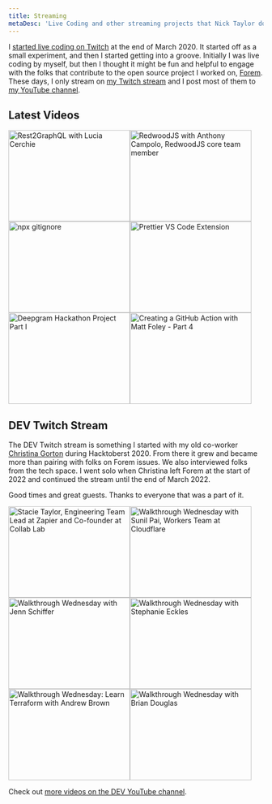 ```yaml
---
title: Streaming
metaDesc: 'Live Coding and other streaming projects that Nick Taylor does.'
---
```


I [started live coding on Twitch](https://www.iamdeveloper.com/posts/i-ve-started-to-live-code-on-twitch-for-dev-13cn) at the end of March 2020. It started off as a small experiment, and then I started getting into a groove. Initially I was live coding by myself, but then I thought it might be fun and helpful to engage with the folks that contribute to the open source project I worked on, [Forem](https://github.com/forem/forem). These days, I only stream on [my Twitch stream](https://livecoding.ca) and I post most of them to [my YouTube channel](https://youtube.iamdeveloper.com).

## Latest Videos

<!-- VIDEO-LIST:START --><div class="video-panel"><a href="https://www.youtube.com/watch?v=rOSqy02eiuk" title="Rest2GraphQL with Lucia Cerchie"><img src="https://i3.ytimg.com/vi/rOSqy02eiuk/hqdefault.jpg" alt="Rest2GraphQL with Lucia Cerchie" width="240" height="180" /></a><a href="https://www.youtube.com/watch?v=URQSVmrr8Vo" title="RedwoodJS with Anthony Campolo, RedwoodJS core team member"><img src="https://i2.ytimg.com/vi/URQSVmrr8Vo/hqdefault.jpg" alt="RedwoodJS with Anthony Campolo, RedwoodJS core team member" width="240" height="180" /></a><a href="https://www.youtube.com/watch?v=pSq7bSk3WqU" title="npx gitignore"><img src="https://i1.ytimg.com/vi/pSq7bSk3WqU/hqdefault.jpg" alt="npx gitignore" width="240" height="180" /></a><a href="https://www.youtube.com/watch?v=KHsFkoXgxoE" title="Prettier VS Code Extension"><img src="https://i4.ytimg.com/vi/KHsFkoXgxoE/hqdefault.jpg" alt="Prettier VS Code Extension" width="240" height="180" /></a><a href="https://www.youtube.com/watch?v=f1bghXpBYmg" title="Deepgram Hackathon Project Part I"><img src="https://i3.ytimg.com/vi/f1bghXpBYmg/hqdefault.jpg" alt="Deepgram Hackathon Project Part I" width="240" height="180" /></a><a href="https://www.youtube.com/watch?v=wXCohlKW3KA" title="Creating a GitHub Action with Matt Foley - Part 4"><img src="https://i4.ytimg.com/vi/wXCohlKW3KA/hqdefault.jpg" alt="Creating a GitHub Action with Matt Foley - Part 4" width="240" height="180" /></a></div><!-- VIDEO-LIST:END -->

## DEV Twitch Stream

The DEV Twitch stream is something I started with my old co-worker [Christina Gorton](https://twitter.com/coffeecraftcode) during Hacktoberst 2020. From there it grew and became more than pairing with folks on Forem issues. We also interviewed folks from the tech space. I went solo when Christina left Forem at the start of 2022 and continued the stream until the end of March 2022.

Good times and great guests. Thanks to everyone that was a part of it.

<div class="video-panel">
  <a
    href="https://www.youtube.com/watch?v=cmooRSV4sr8"
    title="Stacie Taylor, Engineering Team Lead at Zapier and Co-founder at Collab Lab"
    ><img
      src="https://i4.ytimg.com/vi/cmooRSV4sr8/hqdefault.jpg"
      alt="Stacie Taylor, Engineering Team Lead at Zapier and Co-founder at Collab Lab"
      width="240" height="180"
/></a
  ><a
    href="https://www.youtube.com/watch?v=zMEvgvSrPuo"
    title="Walkthrough Wednesday with Sunil Pai, Workers Team at Cloudflare"
    ><img
      src="https://i3.ytimg.com/vi/zMEvgvSrPuo/hqdefault.jpg"
      alt="Walkthrough Wednesday with Sunil Pai, Workers Team at Cloudflare"
      width="240" height="180"
/></a
  ><a
    href="https://www.youtube.com/watch?v=MWkJFsC9jZo"
    title="Walkthrough Wednesday with Jenn Schiffer"
    ><img
      src="https://i2.ytimg.com/vi/MWkJFsC9jZo/hqdefault.jpg"
      alt="Walkthrough Wednesday with Jenn Schiffer"
      width="240" height="180"
/></a
  ><a
    href="https://www.youtube.com/watch?v=IH2IcYMxab4"
    title="Walkthrough Wednesday with Stephanie Eckles"
    ><img
      src="https://i2.ytimg.com/vi/IH2IcYMxab4/hqdefault.jpg"
      alt="Walkthrough Wednesday with Stephanie Eckles"
      width="240" height="180"
/></a
  ><a
    href="https://www.youtube.com/watch?v=wHWzxGD_cRk"
    title="Walkthrough Wednesday: Learn Terraform with Andrew Brown"
    ><img
      src="https://i4.ytimg.com/vi/wHWzxGD_cRk/hqdefault.jpg"
      alt="Walkthrough Wednesday: Learn Terraform with Andrew Brown"
      width="240" height="180"
/></a
  ><a
    href="https://www.youtube.com/watch?v=d1KCS6C4Rus"
    title="Walkthrough Wednesday with Brian Douglas"
    ><img
      src="https://i1.ytimg.com/vi/d1KCS6C4Rus/hqdefault.jpg"
      alt="Walkthrough Wednesday with Brian Douglas"
      width="240" height="180"
/></a
  >
</div>

Check out [more videos on the DEV YouTube channel](https://www.youtube.com/thepracticaldevteam).
